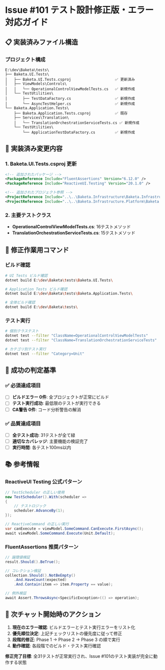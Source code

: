 # Issue #101 テスト設計修正版・エラー対応ガイド

## 📋 実装済みファイル構造

### プロジェクト構成
```
E:\dev\Baketa\tests\
├── Baketa.UI.Tests\
│   ├── Baketa.UI.Tests.csproj                    ✅ 更新済み
│   ├── ViewModels\Controls\
│   │   └── OperationalControlViewModelTests.cs   ✅ 新規作成
│   └── TestUtilities\
│       ├── TestDataFactory.cs                    ✅ 新規作成
│       └── AsyncTestHelper.cs                    ✅ 新規作成
└── Baketa.Application.Tests\
    ├── Baketa.Application.Tests.csproj           ✅ 既存
    ├── Services\Translation\
    │   └── TranslationOrchestrationServiceTests.cs ✅ 新規作成
    └── TestUtilities\
        └── ApplicationTestDataFactory.cs         ✅ 新規作成
```

## 🔧 実装済み変更内容

### 1. Baketa.UI.Tests.csproj 更新
```xml
<!-- 追加されたパッケージ -->
<PackageReference Include="FluentAssertions" Version="6.12.0" />
<PackageReference Include="ReactiveUI.Testing" Version="20.1.0" />

<!-- 追加されたプロジェクト参照 -->
<ProjectReference Include="..\..\Baketa.Infrastructure\Baketa.Infrastructure.csproj" />
<ProjectReference Include="..\..\Baketa.Infrastructure.Platform\Baketa.Infrastructure.Platform.csproj" />
```

### 2. 主要テストクラス
- **OperationalControlViewModelTests.cs**: 16テストメソッド
- **TranslationOrchestrationServiceTests.cs**: 15テストメソッド

## 📝 修正作業用コマンド

### ビルド確認
```bash
# UI Tests ビルド確認
dotnet build E:\dev\Baketa\tests\Baketa.UI.Tests\

# Application Tests ビルド確認
dotnet build E:\dev\Baketa\tests\Baketa.Application.Tests\

# 全体ビルド確認
dotnet build E:\dev\Baketa\tests\
```

### テスト実行
```bash
# 個別クラステスト
dotnet test --filter "ClassName=OperationalControlViewModelTests"
dotnet test --filter "ClassName=TranslationOrchestrationServiceTests"

# カテゴリ別テスト実行
dotnet test --filter "Category=Unit"
```

## 🎯 成功の判定基準

### ✅ 必須達成項目
- [ ] **ビルドエラー 0件**: 全プロジェクトが正常にビルド
- [ ] **テスト実行成功**: 最低限のテストが実行できる
- [ ] **CA警告 0件**: コード分析警告の解消

### ✅ 品質達成項目
- [ ] **全テスト成功**: 31テストが全て緑
- [ ] **適切なカバレッジ**: 主要機能の検証完了
- [ ] **実行時間**: 各テスト100ms以内

## 📚 参考情報

### ReactiveUI Testing 公式パターン
```csharp
// TestScheduler の正しい使用
new TestScheduler().With(scheduler => 
{
    // テストロジック
    scheduler.AdvanceBy(1);
});

// ReactiveCommand の正しい実行
var canExecute = viewModel.SomeCommand.CanExecute.FirstAsync();
await viewModel.SomeCommand.Execute(Unit.Default);
```

### FluentAssertions 推奨パターン
```csharp
// 論理値検証
result.Should().BeTrue();

// コレクション検証
collection.Should().NotBeEmpty()
    .And.HaveCount(expected)
    .And.Contain(item => item.Property == value);

// 例外検証
await Assert.ThrowsAsync<SpecificException>(() => operation);
```

## 🚀 次チャット開始時のアクション

1. **現在のエラー確認**: ビルドエラーとテスト実行エラーをリスト化
2. **優先順位決定**: 上記チェックリストの優先度に従って修正
3. **段階的修正**: Phase 1 → Phase 2 → Phase 3 の順で実行
4. **動作確認**: 各段階でのビルド・テスト実行確認

**修正完了目標**: 全31テストが正常実行され、Issue #101のテスト実装が完全に動作する状態